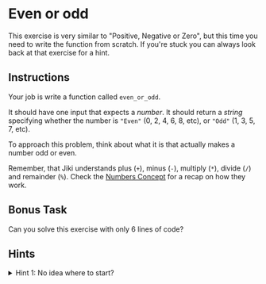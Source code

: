 # Even or odd

This exercise is very similar to "Positive, Negative or Zero", but this time you need to write the function from scratch. If you're stuck you can always look back at that exercise for a hint.

## Instructions

Your job is write a function called `even_or_odd`.

It should have one input that expects a _number_. It should return a _string_ specifying whether the number is `"Even"` (0, 2, 4, 6, 8, etc), or `"Odd"` (1, 3, 5, 7, etc).

To approach this problem, think about what it is that actually makes a number odd or even.

Remember, that Jiki understands plus (`+`), minus (`-`), multiply (`*`), divide (`/`) and remainder (`%`). Check the [Numbers Concept](/bootcamp/concepts/jikiscript/numbers) for a recap on how they work.

## Bonus Task

Can you solve this exercise with only 6 lines of code?

## Hints

<details>
<summary>Hint 1: No idea where to start?</summary>

Even numbers are numbers that do not have a remiander when divided by 2.

You probably remember from school that a remainder is what’s left over when you divide a number but can’t divide it evenly. In other words, it’s the part of the number that doesn’t fit into equal groups.

For example, if you divide 7 by 3, you can fit two groups of 3 into 7 (since 3 + 3 = 6), but there’s 1 left over. That leftover 1 is the remainder. And that remainder makes it an odd number.

So to solve this exercise, you might like to use the **[remainder operator](/bootcamp/concepts/jikiscript/numbers)**.

</details>
